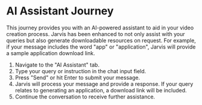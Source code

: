 # AI Assistant Journey

This journey provides you with an AI-powered assistant to aid in your video creation process. Jarvis has been enhanced to not only assist with your queries but also generate downloadable resources on request. For example, if your message includes the word "app" or "application", Jarvis will provide a sample application download link.

1. Navigate to the "AI Assistant" tab.
2. Type your query or instruction in the chat input field.
3. Press "Send" or hit Enter to submit your message.
4. Jarvis will process your message and provide a response. If your query relates to generating an application, a download link will be included.
5. Continue the conversation to receive further assistance.